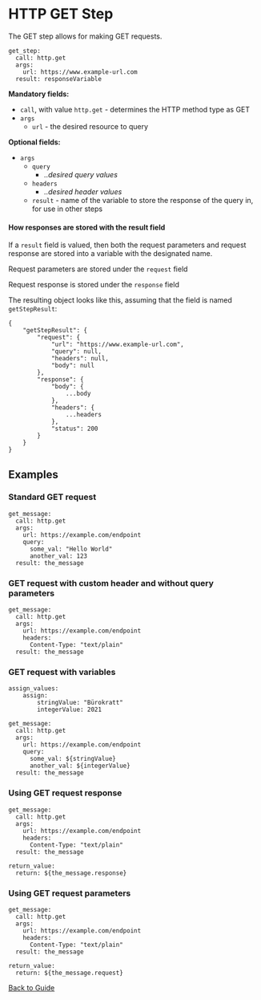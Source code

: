 # HTTP GET Step

The GET step allows for making GET requests.

```
get_step:
  call: http.get
  args:
    url: https://www.example-url.com
  result: responseVariable
```

**Mandatory fields:**

* `call`, with value `http.get` - determines the HTTP method type as GET
* `args`
    * `url` - the desired resource to query

**Optional fields:**

* `args`
    * `query`
        * *..desired query values*
    * `headers`
        * *..desired header values*
    * `result` - name of the variable to store the response of the query in, for use in other steps

#### How responses are stored with the result field

If a `result` field is valued, then both the request parameters and request response are stored into a variable with the designated name.

Request parameters are stored under the `request` field

Request response is stored under the `response` field

The resulting object looks like this, assuming that the field is named `getStepResult`:

```
{
    "getStepResult": {
        "request": {
            "url": "https://www.example-url.com",
            "query": null,
            "headers": null,
            "body": null
        },
        "response": {
            "body": {
                ...body
            },
            "headers": {
                ...headers
            },
            "status": 200
        }
    }
}
```

## Examples

### Standard GET request

```
get_message:
  call: http.get
  args:
    url: https://example.com/endpoint
    query:
      some_val: "Hello World"
      another_val: 123
  result: the_message
```

### GET request with custom header and without query parameters

```
get_message:
  call: http.get
  args:
    url: https://example.com/endpoint
    headers:
      Content-Type: "text/plain"
  result: the_message
```

### GET request with variables

```
assign_values:
    assign:
        stringValue: "Bürokratt"
        integerValue: 2021

get_message:
  call: http.get
  args:
    url: https://example.com/endpoint
    query:
      some_val: ${stringValue}
      another_val: ${integerValue}
  result: the_message
```

### Using GET request response

```
get_message:
  call: http.get
  args:
    url: https://example.com/endpoint
    headers:
      Content-Type: "text/plain"
  result: the_message

return_value:
  return: ${the_message.response}
```

### Using GET request parameters

```
get_message:
  call: http.get
  args:
    url: https://example.com/endpoint
    headers:
      Content-Type: "text/plain"
  result: the_message

return_value:
  return: ${the_message.request}
```

[Back to Guide](../GUIDE.md#Writing-DSL-files)
